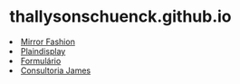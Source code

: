 # thallysonschuenck.github.io

<li><a href="mirrorfashion" target="_blank">Mirror Fashion</a></li>
<li><a href="lab03" target="_blank">Plaindisplay</a></li>
<li><a href="lab4" target="_blank">Formulário</a></li>
<li><a href="consultoria" target="_blank">Consultoria James</a></li>
